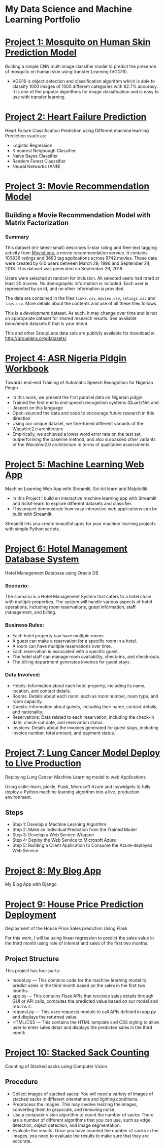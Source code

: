 # My Data Science and Machine Learning Portfolio

# [Project 1: Mosquito on Human Skin Prediction Model](https://github.com/harbidel/Mosquito-on-human-skin-prediction-model)
Bulding a simple CNN multi image classifier model to predict the presence of mosquito on human skin using transfer Learning (VGG16).

* VGG16 is object detection and classification algorithm which is able to classify 1000 images of 1000 different categories with 92.7% accuracy. It is one of the popular algorithms for image classification and is easy to use with transfer learning.

# [Project 2: Heart Failure Prediction](https://github.com/harbidel/Heart-Failure-Prediction/tree/main)
Heart Failure Classification Prediction using Different machine learning Prediction ssuch as:
* Logistic Regression
* K nearest Neigbough Classifier
* Naive Bayes Classifier
* Random Forest Classsifier
* Neural Networks (ANN)

# [Project 3: Movie Recommendation Model](https://github.com/harbidel/Movie-Recommendation-Model)
## Building a Movie Recommendation Model with Matrix Factorization
### Summary

This dataset (ml-latest-small) describes 5-star rating and free-text tagging activity from [MovieLens](http://movielens.org), a movie recommendation service. It contains 100836 ratings and 3683 tag applications across 9742 movies. These data were created by 610 users between March 29, 1996 and September 24, 2018. This dataset was generated on September 26, 2018.

Users were selected at random for inclusion. All selected users had rated at least 20 movies. No demographic information is included. Each user is represented by an id, and no other information is provided.

The data are contained in the files `links.csv`, `movies.csv`, `ratings.csv` and `tags.csv`. More details about the contents and use of all these files follows.

This is a *development* dataset. As such, it may change over time and is not an appropriate dataset for shared research results. See available *benchmark* datasets if that is your intent.

This and other GroupLens data sets are publicly available for download at <http://grouplens.org/datasets/>.

# [Project 4: ASR Nigeria Pidgin Workbook](https://github.com/harbidel/ASR_Nigeria_Pidgin_Workbook/tree/main)
Towards end-end Training of Automatic Speech Recognition for Nigerian Pidgin
* In this work, we present the first parallel data on Nigerian pidgin 
* Trained the first end to end speech recognition systems (QuartzNet and Jasper) on this language
* Open-sourced the data and code to encourage future research in this direction
* Using our unique dataset, we fine-tuned different variants of the WacaVec2.o architecture 
* Empirically, we achieved a lower word error rate on the test set, outperforming the baseline method, and also surpassed other variants of the WacaVec2.0 architecture in terms of qualitative assessments.


# [Project 5: Machine Learning Web App](https://github.com/harbidel/Machine-Learning-Web-App)
Machine Learning Web App with Streamlit, Sci-kit learn and Matplotlib
* In this Project I build an interactive machine learning app with Streamlit and Scikit-learn to explore different datasets and classifier. 
* This project demonstrate how easy interactive web applications can be build with Streamlit. 

Streamlit lets you create beautiful apps for your machine learning projects with simple Python scripts.

# [Project 6: Hotel Management Database System](https://github.com/harbidel/Hotel_Management_db)
Hotel Management Database using Oracle DB

### Scenario:
The scenario is a Hotel Management System that caters to a hotel chain with multiple properties. The system will handle various aspects of hotel operations, including room reservations, guest information, staff management, and billing.

### Business Rules:
* Each hotel property can have multiple rooms.
*	A guest can make a reservation for a specific room in a hotel.
*	A room can have multiple reservations over time.
*	Each reservation is associated with a specific guest.
*	The hotel staff can manage room availability, check-ins, and check-outs.
*	The billing department generates invoices for guest stays.

### Data Involved:
*	Hotels: Information about each hotel property, including its name, location, and contact details.
*	Rooms: Details about each room, such as room number, room type, and room capacity.
*	Guests: Information about guests, including their name, contact details, and nationality.
*	Reservations: Data related to each reservation, including the check-in date, check-out date, and reservation status.
*	Invoices: Details about the invoices generated for guest stays, including invoice number, total amount, and payment status.

# [Project 7: Lung Cancer Model Deploy to Live Production](https://github.com/harbidel/Lung-Cancer-Model-Deploy-to-Production)
Deploying Lung Cancer Machine Learning model to web Applications

Using scikit-learn, pickle, Flask, Microsoft Azure and ipywidgets to fully deploy a Python machine learning algorithm into a live, production environment.

## Steps
* Step 1: Develop a Machine Learning Algorithm
* Step 2: Make an Individual Prediction from the Trained Model
* Step 3: Develop a Web Service Wrapper
* Step 4: Deploy the Web Service to Microsoft Azure
* Step 5: Building a Client Application to Consume the Azure-deployed Web Service

# [Project 8: My Blog App](https://github.com/harbidel/blog-app)
My Blog App with Django

# [Project 9: House Price Prediction Deployment](https://github.com/harbidel/House-Price-Prediction-Deployment)
Deployment of the House Price Sales prediction Using Flask

For this work, I will be using linear regression to predict the sales value in the third month using rate of interest and sales of the first two months.

## Project Structure
This project has four parts:

* model.py — This contains code for the machine learning model to predict sales in the third month based on the sales in the first two months.
* app.py — This contains Flask APIs that receives sales details through GUI or API calls, computes the predicted value based on our model and returns it.
* request.py — This uses requests module to call APIs defined in app.py and displays the returned value.
* HTML/CSS — This contains the HTML template and CSS styling to allow user to enter sales detail and displays the predicted sales in the third month.

# [Project 10: Stacked Sack Counting](https://github.com/harbidel/Stacked-Sack-Counting)
Counting of Stacked sacks using Computer Vision

## Procedure
* Collect images of stacked sacks: You will need a variety of images of stacked sacks in different orientations and lighting conditions.
* Preprocess the images: This may involve resizing the images, converting them to grayscale, and removing noise.
* Use a computer vision algorithm to count the number of sacks: There are a number of different algorithms that you can use, such as edge detection, object detection, and image segmentation.
* Evaluate the results: Once you have counted the number of sacks in the images, you need to evaluate the results to make sure that they are accurate.
